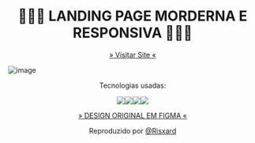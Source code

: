 <h1 align="center">👨🏾‍💻 LANDING PAGE MORDERNA E RESPONSIVA 👨🏾‍💻</h1>

<p align="center">
 <a href='https://risxard.github.io/Gymme/'>» Visitar Site «</a>

</p>



![image](https://user-images.githubusercontent.com/88140056/155060583-90c0a602-e818-40f2-a3f4-ed0db6a30740.png)







<p align="center">
Tecnologias usadas:
</p>

<p align="center">
<img src="https://img.shields.io/badge/JavaScript-323330?style=for-the-badge&logo=javascript&logoColor=F7DF1E"/><img src="https://img.shields.io/badge/jQuery-0769AD?style=for-the-badge&logo=jquery&logoColor=white"/><img src="https://img.shields.io/badge/HTML5-E34F26?style=for-the-badge&logo=html5&logoColor=white"/><img src="https://img.shields.io/badge/CSS3-1572B6?style=for-the-badge&logo=css3&logoColor=white"/>
</p>

<p align="center">
  <a href='https://www.figma.com/community/file/1061248425841959554'>» DESIGN ORIGINAL EM FIGMA «</a>
</p>
<p align="center">
 Reproduzido por <a href='https://github.com/Risxard'>@Risxard</a>
</p>




